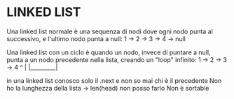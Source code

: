 
# LINKED LIST
Una linked list normale è una sequenza di nodi dove ogni nodo punta al successivo, e l'ultimo nodo punta a null:
1 -> 2 -> 3 -> 4 -> null

Una linked list con un ciclo è quando un nodo, invece di puntare a null, punta a un nodo precedente nella lista, creando un "loop" infinito:
 1 -> 2 -> 3 -> 4
 ^         |
 |_________|

in una linked list conosco solo il .next e non so mai chi è il precedente
Non ho la lunghezza della lista -> len(head) non posso farlo
Non è sortable